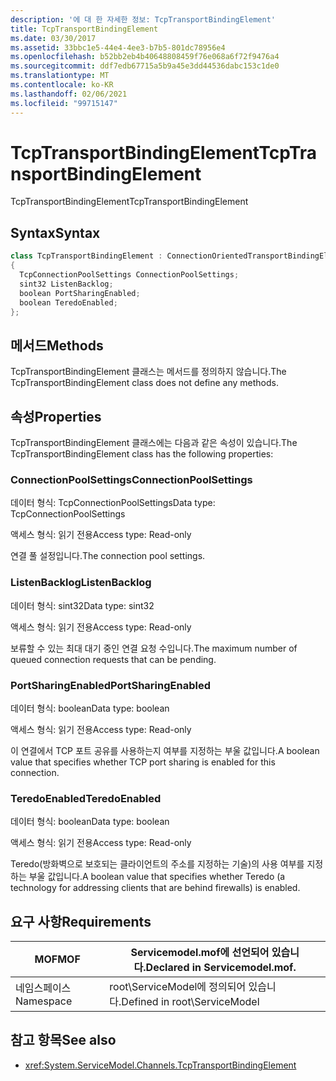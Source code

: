 ```yaml
---
description: '에 대 한 자세한 정보: TcpTransportBindingElement'
title: TcpTransportBindingElement
ms.date: 03/30/2017
ms.assetid: 33bbc1e5-44e4-4ee3-b7b5-801dc78956e4
ms.openlocfilehash: b52bb2eb4b40648808459f76e068a6f72f9476a4
ms.sourcegitcommit: ddf7edb67715a5b9a45e3dd44536dabc153c1de0
ms.translationtype: MT
ms.contentlocale: ko-KR
ms.lasthandoff: 02/06/2021
ms.locfileid: "99715147"
---
```

# <a name="tcptransportbindingelement"></a><span data-ttu-id="5208b-103">TcpTransportBindingElement</span><span class="sxs-lookup"><span data-stu-id="5208b-103">TcpTransportBindingElement</span></span>

<span data-ttu-id="5208b-104">TcpTransportBindingElement</span><span class="sxs-lookup"><span data-stu-id="5208b-104">TcpTransportBindingElement</span></span>  
  
## <a name="syntax"></a><span data-ttu-id="5208b-105">Syntax</span><span class="sxs-lookup"><span data-stu-id="5208b-105">Syntax</span></span>  
  
```csharp
class TcpTransportBindingElement : ConnectionOrientedTransportBindingElement  
{  
  TcpConnectionPoolSettings ConnectionPoolSettings;  
  sint32 ListenBacklog;  
  boolean PortSharingEnabled;  
  boolean TeredoEnabled;  
};  
```  
  
## <a name="methods"></a><span data-ttu-id="5208b-106">메서드</span><span class="sxs-lookup"><span data-stu-id="5208b-106">Methods</span></span>  

 <span data-ttu-id="5208b-107">TcpTransportBindingElement 클래스는 메서드를 정의하지 않습니다.</span><span class="sxs-lookup"><span data-stu-id="5208b-107">The TcpTransportBindingElement class does not define any methods.</span></span>  
  
## <a name="properties"></a><span data-ttu-id="5208b-108">속성</span><span class="sxs-lookup"><span data-stu-id="5208b-108">Properties</span></span>  

 <span data-ttu-id="5208b-109">TcpTransportBindingElement 클래스에는 다음과 같은 속성이 있습니다.</span><span class="sxs-lookup"><span data-stu-id="5208b-109">The TcpTransportBindingElement class has the following properties:</span></span>  
  
### <a name="connectionpoolsettings"></a><span data-ttu-id="5208b-110">ConnectionPoolSettings</span><span class="sxs-lookup"><span data-stu-id="5208b-110">ConnectionPoolSettings</span></span>  

 <span data-ttu-id="5208b-111">데이터 형식: TcpConnectionPoolSettings</span><span class="sxs-lookup"><span data-stu-id="5208b-111">Data type: TcpConnectionPoolSettings</span></span>  
  
 <span data-ttu-id="5208b-112">액세스 형식: 읽기 전용</span><span class="sxs-lookup"><span data-stu-id="5208b-112">Access type: Read-only</span></span>  
  
 <span data-ttu-id="5208b-113">연결 풀 설정입니다.</span><span class="sxs-lookup"><span data-stu-id="5208b-113">The connection pool settings.</span></span>  
  
### <a name="listenbacklog"></a><span data-ttu-id="5208b-114">ListenBacklog</span><span class="sxs-lookup"><span data-stu-id="5208b-114">ListenBacklog</span></span>  

 <span data-ttu-id="5208b-115">데이터 형식: sint32</span><span class="sxs-lookup"><span data-stu-id="5208b-115">Data type: sint32</span></span>  
  
 <span data-ttu-id="5208b-116">액세스 형식: 읽기 전용</span><span class="sxs-lookup"><span data-stu-id="5208b-116">Access type: Read-only</span></span>  
  
 <span data-ttu-id="5208b-117">보류할 수 있는 최대 대기 중인 연결 요청 수입니다.</span><span class="sxs-lookup"><span data-stu-id="5208b-117">The maximum number of queued connection requests that can be pending.</span></span>  
  
### <a name="portsharingenabled"></a><span data-ttu-id="5208b-118">PortSharingEnabled</span><span class="sxs-lookup"><span data-stu-id="5208b-118">PortSharingEnabled</span></span>  

 <span data-ttu-id="5208b-119">데이터 형식: boolean</span><span class="sxs-lookup"><span data-stu-id="5208b-119">Data type: boolean</span></span>  
  
 <span data-ttu-id="5208b-120">액세스 형식: 읽기 전용</span><span class="sxs-lookup"><span data-stu-id="5208b-120">Access type: Read-only</span></span>  
  
 <span data-ttu-id="5208b-121">이 연결에서 TCP 포트 공유를 사용하는지 여부를 지정하는 부울 값입니다.</span><span class="sxs-lookup"><span data-stu-id="5208b-121">A boolean value that specifies whether TCP port sharing is enabled for this connection.</span></span>  
  
### <a name="teredoenabled"></a><span data-ttu-id="5208b-122">TeredoEnabled</span><span class="sxs-lookup"><span data-stu-id="5208b-122">TeredoEnabled</span></span>  

 <span data-ttu-id="5208b-123">데이터 형식: boolean</span><span class="sxs-lookup"><span data-stu-id="5208b-123">Data type: boolean</span></span>  
  
 <span data-ttu-id="5208b-124">액세스 형식: 읽기 전용</span><span class="sxs-lookup"><span data-stu-id="5208b-124">Access type: Read-only</span></span>  
  
 <span data-ttu-id="5208b-125">Teredo(방화벽으로 보호되는 클라이언트의 주소를 지정하는 기술)의 사용 여부를 지정하는 부울 값입니다.</span><span class="sxs-lookup"><span data-stu-id="5208b-125">A boolean value that specifies whether Teredo (a technology for addressing clients that are behind firewalls) is enabled.</span></span>  
  
## <a name="requirements"></a><span data-ttu-id="5208b-126">요구 사항</span><span class="sxs-lookup"><span data-stu-id="5208b-126">Requirements</span></span>  
  
|<span data-ttu-id="5208b-127">MOF</span><span class="sxs-lookup"><span data-stu-id="5208b-127">MOF</span></span>|<span data-ttu-id="5208b-128">Servicemodel.mof에 선언되어 있습니다.</span><span class="sxs-lookup"><span data-stu-id="5208b-128">Declared in Servicemodel.mof.</span></span>|  
|---------|-----------------------------------|  
|<span data-ttu-id="5208b-129">네임스페이스</span><span class="sxs-lookup"><span data-stu-id="5208b-129">Namespace</span></span>|<span data-ttu-id="5208b-130">root\ServiceModel에 정의되어 있습니다.</span><span class="sxs-lookup"><span data-stu-id="5208b-130">Defined in root\ServiceModel</span></span>|  
  
## <a name="see-also"></a><span data-ttu-id="5208b-131">참고 항목</span><span class="sxs-lookup"><span data-stu-id="5208b-131">See also</span></span>

- <xref:System.ServiceModel.Channels.TcpTransportBindingElement>
